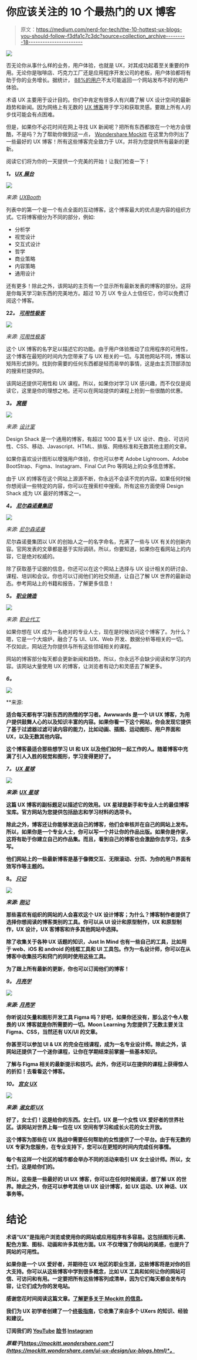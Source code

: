 # 你应该关注的 10 个最热门的 UX 博客

> 原文：<https://medium.com/nerd-for-tech/the-10-hottest-ux-blogs-you-should-follow-f3dfa1c7c3dc?source=collection_archive---------18----------------------->

![](img/7e80182805f0b3eea106e73e275b6865.png)

否无论你从事什么样的业务，用户体验，也就是 UX，对其成功起着至关重要的作用。无论你是咖啡店、巧克力工厂还是应用程序开发公司的老板，用户体验都将有助于你的业务增长。据统计， [88%的用户](https://uxcam.com/blog/ux-statistics/)不太可能返回一个网站发布不好的用户体验。

术语 UX 主要用于设计目的。你们中肯定有很多人有兴趣了解 UX 设计空间的最新趋势和新闻。因为网络上有无数的 [UX 博客](https://bit.ly/38w8KrE)用于学习和获取灵感。要跟上所有人的步伐可能会有点困难。

但是，如果你不必花时间在网上寻找 UX 新闻呢？把所有东西都放在一个地方会很酷，不是吗？为了帮助你做到这一点， [Wondershare Mockitt](https://bit.ly/3ewCXuz) 在这里为你列出了一些最好的 UX 博客！所有这些博客完全致力于 UX，并将为您提供所有最新的更新。

阅读它们将为你的一天提供一个完美的开始！让我们检查一下！

***1。*** [***UX 展台***](https://www.uxbooth.com/?ref=uifreebies.net)

![](img/87261d806f63e278e754139266e2f0c2.png)

*来源:* [*UXBooth*](https://www.uxbooth.com/?ref=uifreebies.net)

列表中的第一个是一个有点全面的互动博客。这个博客最大的优点是内容的组织方式。它将博客细分为不同的部分，例如:

*   分析学
*   视觉设计
*   交互式设计
*   哲学
*   商业策略
*   内容策略
*   通用设计

还有更多！除此之外，该网站的主页有一个显示所有最新发表的博客的部分。这将是你每天学习新东西的完美地方。超过 10 万 UX 专业人士信任它，你可以免费订阅这个博客。

**2*2。*** [***可用性极客***](https://usabilitygeek.com/?ref=uifreebies.net)

![](img/9b9860d4a53e7312aca274f25ddd4a12.png)

*来源:* [*可用性极客*](https://usabilitygeek.com/?ref=uifreebies.net)

这个 UX 博客的名字足以描述它的功能。由于用户体验推动了应用程序的可用性，这个博客在最短的时间内为您带来了与 UX 相关的一切。与其他网站不同，博客以矩阵形式排列。找到你需要的任何东西都是轻而易举的事情，这是由主页顶部添加的搜索栏提供的。

该网站还提供可用性和 UX 课程。所以，如果你对学习 UX 感兴趣，而不仅仅是阅读它，这里是你的理想之地。还可以在网站提供的课程上抢到一些很酷的优惠。

***3。*** [***窝棚***](https://designshack.net/category/articles/ux-design/)

![](img/8d2995a29f3a7c16eb155bdcee99086e.png)

*来源:* [*设计室*](https://designshack.net/category/articles/ux-design/)

Design Shack 是一个通用的博客，有超过 1000 篇关于 UX 设计、商业、可访问性、CSS、移动、Javascript、HTML、排版、网络标准和无数其他主题的文章。

如果你喜欢设计图形以增强用户体验，你也可以参考 Adobe Lightroom、Adobe BootStrap、Figma、Instagram、Final Cut Pro 等网站上的众多信息博客。

由于 UX 的博客在这个网站上源源不断，你永远不会读不完的内容。如果任何时候你想阅读一些特定的内容，你可以在搜索栏中搜索。所有这些方面使得 Design Shack 成为 UX 最好的博客之一。

***4。*** [***尼尔森诺曼集团***](https://www.nngroup.com/?ref=uifreebies.net)

![](img/7bf5b77513929ef83fdd48daef90bf86.png)

*来源:* [*尼尔森诺曼*](https://www.nngroup.com/?ref=uifreebies.net)

尼尔森诺曼集团以 UX 的创始人之一的名字命名，充满了一些与 UX 有关的创新内容。官网发表的文章都是基于实际调研。所以，你要知道，如果你在看网站上的内容，它是绝对权威的。

除了获取基于证据的信息，你还可以在这个网站上选择与 UX 设计相关的研讨会、课程、培训和会议。你也可以订阅他们的社交频道，让自己了解 UX 世界的最新动态。参考网站上的书籍和报告，了解更多信息！

***5。*** [***职业铸造***](https://careerfoundry.com/en/blog/ux-design/)

![](img/92fd5c94f4a4f25da355151dba4df4f6.png)

*来源:* [*职业代工*](https://careerfoundry.com/en/blog/ux-design/)

如果你想在 UX 成为一名绝对的专业人士，现在是时候访问这个博客了。为什么？嗯，它是一个大熔炉，融合了与 UI、UX、Web 开发、数据分析等相关的一切。不仅如此，网站还为你提供与所有这些领域相关的课程。

网站的博客部分每天都会更新新闻和趋势。所以，你永远不会缺少阅读和学习的内容。该网站大量使用 UX 的博客，让浏览者有动力和灵感去了解更多。

***6。***[](https://www.awwwards.com/blog/)

*![](img/a4cb0a633c2976f60366b5d6ae133f7d.png)*

**来源:*[](https://www.awwwards.com/blog/)*

**适合每天都有学习新东西的热情的学习者。Awwwards 是一个 UI UX 博客，为用户提供鼓舞人心的以及知识丰富的内容。如果你看一下这个网站，你会发现它提供了基于过滤器过滤可读内容的能力，比如动画、插图、运动图形、用户界面和 UX，以及无数其他内容。**

**这个博客最适合那些想学习 UI 和 UX 以及他们如何一起工作的人。随着博客中充满了引人入胜的视觉和图形，学习变得更好了。**

*****7。*** [***UX 星球***](https://uxplanet.org/)**

**![](img/89dda70f55e4bb1d5fa707f90ce5a5de.png)**

***来源:* [*UX 星球*](https://uxplanet.org/)**

**这篇 UX 博客的副标题足以描述它的效用。UX 星球是新手和专业人士的最佳博客宝库。官方网站为您提供包括励志和学习材料的选项卡。**

**除此之外，博客还让你能够发送自己的博客，他们会审核并在自己的网站上发布。所以，如果你是一个专业人士，你可以写一个并让你的作品出版。如果你是作家，这将有助于你建立自己的作品集。而且，看到自己的博客也会激励你去学习，去多写。**

**他们网站上的一些最新博客是基于像微交互、无限滚动、分页、为你的用户界面有效写作等主题的。**

****8。** [***只记***](https://www.justinmind.com/blog/category/ux-design/)**

**![](img/b45c5b8752ea67f7f3b4c2cc924816d2.png)**

***来源:* [*刚记*](https://www.justinmind.com/blog/category/ux-design/)**

**那些喜欢有组织的网站的人会喜欢这个 UX 设计博客；为什么？博客制作者提供了选择你想阅读的博客类别的工具。你可以从 UI 设计和原型制作，UX 和原型制作，UX 设计，UX 客博客和许多其他网站中选择。**

**除了收集关于各种 UX 话题的知识，Just In Mind 也有一些自己的工具，比如用于 web、iOS 和 android 的线框工具和 UI 工具包。作为一名设计师，你可以在从博客中收集技巧和窍门的同时使用这些工具。**

**为了跟上所有最新的更新，你也可以订阅他们的博客！**

*****9。*** [***月亮学***](https://moonlearning.io/blog/)**

**![](img/82e027c816353be213370357d4583967.png)**

***来源:* [*月亮学*](https://moonlearning.io/blog/)**

**你听说过矢量和图形开发工具 Figma 吗？好吧，如果你还没有，那么这个令人敬畏的 UX 博客就是你所需要的一切。Moon Learning 为您提供了无数主要关注 Figma、CSS，当然还有 UX/UI 的文章。**

**你甚至可以参加 UI & UX 的完全在线课程，成为一名专业设计师。除此之外，该网站还提供了一个迷你课程，让你在学期结束前掌握一些基本知识。**

**了解与 Figma 相关的最新提示和技巧。此外，你还可以在提供的课程上获得惊人的折扣！去看看这个博客。**

*****10。*** [***宫女 UX***](https://www.ladiesthatux.com/)**

**![](img/de444c7bba47202dfd8b791a73cb0758.png)**

***来源:* [*淑女即 UX*](https://www.ladiesthatux.com/)**

**好了，女士们！这是给你的东西。女士们，UX 是一个女性 UX 爱好者的世界社区。该网站对世界上每一位在 UX 空间有学习和成长火花的女士开放。**

**这个博客为那些在 UX 挑战中需要任何帮助的女性提供了一个平台。由于有无数的 UX 专家为您服务，在专业支持下，您可以在更短的时间内完成任何事情。**

**每个有这样一个社区的城市都会举办不同的活动来吸引 UX 女士设计师。所以，女士们，这是给你们的。**

**所以，这些是一些最好的 UI UX 博客，你可以在任何时候阅读，想了解 UX 的世界。除此之外，你还可以参考其他 UI UX 设计博客，如 UX 运动、UX 神话、UX 事务等。**

# **结论**

**术语“UX”是指用户浏览或使用你的网站或应用程序有多容易。这包括图形元素、配色方案、图标、动画和许多其他方面。UX 不仅增强了你网站的美感，也提升了网站的可用性。**

**如果你是一个 UX 爱好者，并期待在 UX 地区的职业生涯，这些博客将是对你的巨大支持。你可以从这些博客中学到很多概念，比如 UX 工具和如何让你的网站可信、可访问和有用。一定要把所有这些博客列成清单，因为它们每天都会发布内容，让它们成为你的发电站。**

**感谢您花时间阅读这篇文章。[了解更多关于 Mockitt 的信息](https://bit.ly/3ewCXuz)。**

**我们为 UX 初学者创建了一个[终极指南](https://bit.ly/2OLPPlW)，它收集了来自多个 UXers 的知识、经验和建议。**

**订阅我们的 [YouTube](https://www.youtube.com/channel/UCESxamaRS8nOGpWYvP1VSqA) [脸书](https://www.facebook.com/mockitt) [Instagram](https://www.instagram.com/wondershare.mockitt/)**

***原载于*[*https://mockitt.wondershare.com*](https://mockitt.wondershare.com/ui-ux-design/ux-blogs.html)*。***